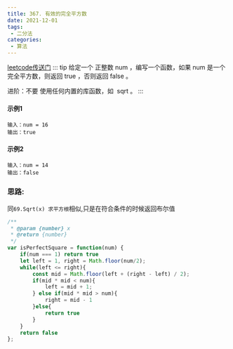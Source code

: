 ```yaml
---
title: 367. 有效的完全平方数
date: 2021-12-01
tags:
 - 二分法
categories: 
 - 算法
---
```


[leetcode传送门](https://leetcode-cn.com/problems/valid-perfect-square/)
::: tip 
给定一个 正整数 num ，编写一个函数，如果 num 是一个完全平方数，则返回 true ，否则返回 false 。

进阶：不要 使用任何内置的库函数，如  sqrt 。
:::

#### 示例1
```
输入：num = 16
输出：true
```

#### 示例2
```
输入：num = 14
输出：false
```

### 思路: 
同`69.Sqrt(x) 求平方根`相似,只是在符合条件的时候返回布尔值

``` js
/**
 * @param {number} x
 * @return {number}
 */
var isPerfectSquare = function(num) {
    if(num === 1) return true
    let left = 1, right = Math.floor(num/2);
    while(left <= right){
        const mid = Math.floor(left + (right - left) / 2);
        if(mid * mid < num){
            left = mid + 1;
        } else if(mid * mid > num){
            right = mid - 1
        }else{
            return true
        }
    }
    return false
};
```
